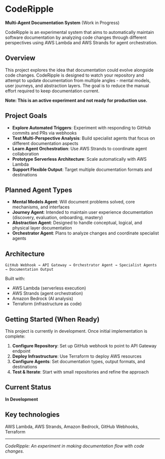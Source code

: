 # CodeRipple

**Multi-Agent Documentation System** (Work in Progress)

CodeRipple is an experimental system that aims to automatically maintain software documentation by analyzing code changes through different perspectives using AWS Lambda and AWS Strands for agent orchestration.

## Overview

This project explores the idea that documentation could evolve alongside code changes. CodeRipple is designed to watch your repository and attempt to update documentation from multiple angles - mental models, user journeys, and abstraction layers. The goal is to reduce the manual effort required to keep documentation current.

**Note: This is an active experiment and not ready for production use.**

## Project Goals

- **Explore Automated Triggers**: Experiment with responding to GitHub commits and PRs via webhooks
- **Test Multi-Perspective Analysis**: Build specialist agents that focus on different documentation aspects
- **Learn Agent Orchestration**: Use AWS Strands to coordinate agent collaboration
- **Prototype Serverless Architecture**: Scale automatically with AWS Lambda
- **Support Flexible Output**: Target multiple documentation formats and destinations

## Planned Agent Types

- **Mental Models Agent**: Will document problems solved, core mechanisms, and interfaces
- **Journey Agent**: Intended to maintain user experience documentation (discovery, evaluation, onboarding, mastery)
- **Abstraction Agent**: Designed to handle conceptual, logical, and physical layer documentation
- **Orchestrator Agent**: Plans to analyze changes and coordinate specialist agents

## Architecture

```
GitHub Webhook → API Gateway → Orchestrator Agent → Specialist Agents → Documentation Output
```

Built with:
- AWS Lambda (serverless execution)
- AWS Strands (agent orchestration)
- Amazon Bedrock (AI analysis)
- Terraform (infrastructure as code)

## Getting Started (When Ready)

This project is currently in development. Once initial implementation is complete:

1. **Configure Repository**: Set up GitHub webhook to point to API Gateway endpoint
2. **Deploy Infrastructure**: Use Terraform to deploy AWS resources
3. **Configure Agents**: Set documentation types, output formats, and destinations
4. **Test & Iterate**: Start with small repositories and refine the approach

## Current Status

**In Development**


## Key technologies
AWS Lambda, AWS Strands, Amazon Bedrock, GitHub Webhooks, Terraform

---

*CodeRipple: An experiment in making documentation flow with code changes.*